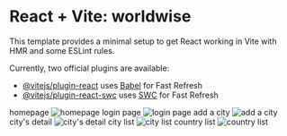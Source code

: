 # React + Vite: worldwise

This template provides a minimal setup to get React working in Vite with HMR and some ESLint rules.

Currently, two official plugins are available:

- [@vitejs/plugin-react](https://github.com/vitejs/vite-plugin-react/blob/main/packages/plugin-react/README.md) uses [Babel](https://babeljs.io/) for Fast Refresh
- [@vitejs/plugin-react-swc](https://github.com/vitejs/vite-plugin-react-swc) uses [SWC](https://swc.rs/) for Fast Refresh

homepage
![homepage](https://github.com/miiia2222/worldwise/assets/149585047/585434a2-582b-49dc-83b0-662cbc0d672f)
login page
![login page](https://github.com/miiia2222/worldwise/assets/149585047/f2d06cc6-b7dd-422f-96a1-7bf9ef54fc7b)
add a city
![add a city](https://github.com/miiia2222/worldwise/assets/149585047/09ac5a1c-8895-45d6-aea1-5bf4fca50898)
city's detail
![city's detail](https://github.com/miiia2222/worldwise/assets/149585047/70e7fc37-025e-489b-9cf9-3396708ae027)
city list
![city list](https://github.com/miiia2222/worldwise/assets/149585047/30e30ce3-5210-464d-aacf-3e1553db8cba)
country list
![country list](https://github.com/miiia2222/worldwise/assets/149585047/22c81cd0-c6df-43ed-ab3f-bb51433d18b7)
